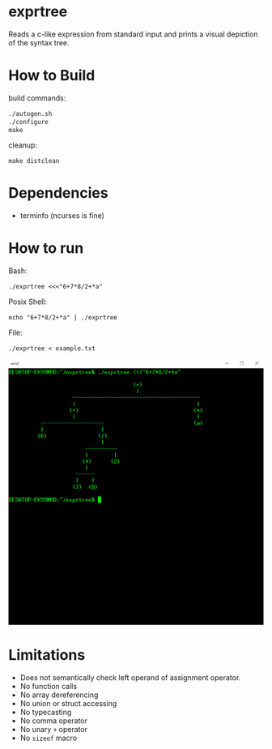 # exprtree #

Reads a c-like expression from standard input and prints a visual depiction of
the syntax tree.


# How to Build #

build commands:

	./autogen.sh
	./configure
	make


cleanup:

	make distclean


# Dependencies #
* terminfo (ncurses is fine)


# How to run #
Bash:

	./exprtree <<<"6+7*8/2+*a"


Posix Shell:

	echo "6+7*8/2+*a" | ./exprtree


File:

	./exprtree < example.txt




![Example](/example.png)




# Limitations #

* Does not semantically check left operand of assignment operator.
* No function calls
* No array dereferencing
* No union or struct accessing
* No typecasting
* No comma operator
* No unary `+` operator
* No `sizeof` macro

